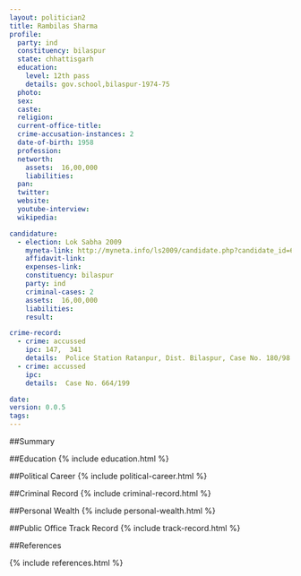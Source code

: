 ```yaml
---
layout: politician2
title: Rambilas Sharma
profile: 
  party: ind
  constituency: bilaspur
  state: chhattisgarh
  education: 
    level: 12th pass
    details: gov.school,bilaspur-1974-75
  photo: 
  sex: 
  caste: 
  religion: 
  current-office-title: 
  crime-accusation-instances: 2
  date-of-birth: 1958
  profession: 
  networth: 
    assets:  16,00,000
    liabilities: 
  pan: 
  twitter: 
  website: 
  youtube-interview: 
  wikipedia: 

candidature: 
  - election: Lok Sabha 2009
    myneta-link: http://myneta.info/ls2009/candidate.php?candidate_id=623
    affidavit-link: 
    expenses-link: 
    constituency: bilaspur 
    party: ind
    criminal-cases: 2
    assets:  16,00,000
    liabilities: 
    result:  

crime-record: 
  - crime: accussed
    ipc: 147,  341
    details:  Police Station Ratanpur, Dist. Bilaspur, Case No. 180/98   
  - crime: accussed
    ipc: 
    details:  Case No. 664/199  

date: 
version: 0.0.5
tags: 
---
```

##Summary


##Education
{% include education.html %}


##Political Career
{% include political-career.html %}


##Criminal Record
{% include criminal-record.html %}


##Personal Wealth
{% include personal-wealth.html %}


##Public Office Track Record
{% include track-record.html %}


##References


{% include references.html %}